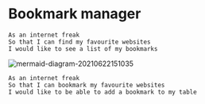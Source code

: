 # Bookmark manager

```
As an internet freak
So that I can find my favourite websites
I would like to see a list of my bookmarks
```

![mermaid-diagram-20210622151035](https://user-images.githubusercontent.com/62373855/122940201-2c69ec00-d36c-11eb-8e21-99655d256755.png)

```
As an internet freak
So that I can bookmark my favourite websites
I would like to be able to add a bookmark to my table
```
